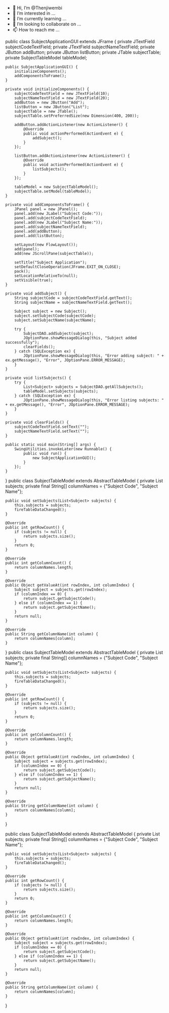 - 👋 Hi, I’m @Thenjiwembi
- 👀 I’m interested in ...
- 🌱 I’m currently learning ...
- 💞️ I’m looking to collaborate on ...
- 📫 How to reach me ...

<!---
Thenjiwembi/Thenjiwembi is a ✨ special ✨ repository because its `README.md` (this file) appears on your GitHub profile.
You can click the Preview link to take a look at your changes.
--->
public class SubjectApplicationGUI extends JFrame {
    private JTextField subjectCodeTextField;
    private JTextField subjectNameTextField;
    private JButton addButton;
    private JButton listButton;
    private JTable subjectTable;
    private SubjectTableModel tableModel;

    public SubjectApplicationGUI() {
        initializeComponents();
        addComponentsToFrame();
    }

    private void initializeComponents() {
        subjectCodeTextField = new JTextField(10);
        subjectNameTextField = new JTextField(20);
        addButton = new JButton("Add");
        listButton = new JButton("List");
        subjectTable = new JTable();
        subjectTable.setPreferredSize(new Dimension(400, 200));

        addButton.addActionListener(new ActionListener() {
            @Override
            public void actionPerformed(ActionEvent e) {
                addSubject();
            }
        });

        listButton.addActionListener(new ActionListener() {
            @Override
            public void actionPerformed(ActionEvent e) {
                listSubjects();
            }
        });

        tableModel = new SubjectTableModel();
        subjectTable.setModel(tableModel);
    }

    private void addComponentsToFrame() {
        JPanel panel = new JPanel();
        panel.add(new JLabel("Subject Code:"));
        panel.add(subjectCodeTextField);
        panel.add(new JLabel("Subject Name:"));
        panel.add(subjectNameTextField);
        panel.add(addButton);
        panel.add(listButton);

        setLayout(new FlowLayout());
        add(panel);
        add(new JScrollPane(subjectTable));

        setTitle("Subject Application");
        setDefaultCloseOperation(JFrame.EXIT_ON_CLOSE);
        pack();
        setLocationRelativeTo(null);
        setVisible(true);
    }

    private void addSubject() {
        String subjectCode = subjectCodeTextField.getText();
        String subjectName = subjectNameTextField.getText();

        Subject subject = new Subject();
        subject.setSubjectCode(subjectCode);
        subject.setSubjectName(subjectName);

        try {
            SubjectDAO.addSubject(subject);
            JOptionPane.showMessageDialog(this, "Subject added successfully");
            clearFields();
        } catch (SQLException ex) {
            JOptionPane.showMessageDialog(this, "Error adding subject: " + ex.getMessage(), "Error", JOptionPane.ERROR_MESSAGE);
        }
    }

    private void listSubjects() {
        try {
            List<Subject> subjects = SubjectDAO.getAllSubjects();
            tableModel.setSubjects(subjects);
        } catch (SQLException ex) {
            JOptionPane.showMessageDialog(this, "Error listing subjects: " + ex.getMessage(), "Error", JOptionPane.ERROR_MESSAGE);
        }
    }

    private void clearFields() {
        subjectCodeTextField.setText("");
        subjectNameTextField.setText("");
    }

    public static void main(String[] args) {
        SwingUtilities.invokeLater(new Runnable() {
            public void run() {
                new SubjectApplicationGUI();
            }
        });
    }
}
public class SubjectTableModel extends AbstractTableModel {
    private List<Subject> subjects;
    private final String[] columnNames = {"Subject Code", "Subject Name"};

    public void setSubjects(List<Subject> subjects) {
        this.subjects = subjects;
        fireTableDataChanged();
    }

    @Override
    public int getRowCount() {
        if (subjects != null) {
            return subjects.size();
        }
        return 0;
    }

    @Override
    public int getColumnCount() {
        return columnNames.length;
    }

    @Override
    public Object getValueAt(int rowIndex, int columnIndex) {
        Subject subject = subjects.get(rowIndex);
        if (columnIndex == 0) {
            return subject.getSubjectCode();
        } else if (columnIndex == 1) {
            return subject.getSubjectName();
        }
        return null;
    }

    @Override
    public String getColumnName(int column) {
        return columnNames[column];
    }
}
public class SubjectTableModel extends AbstractTableModel {
    private List<Subject> subjects;
    private final String[] columnNames = {"Subject Code", "Subject Name"};

    public void setSubjects(List<Subject> subjects) {
        this.subjects = subjects;
        fireTableDataChanged();
    }

    @Override
    public int getRowCount() {
        if (subjects != null) {
            return subjects.size();
        }
        return 0;
    }

    @Override
    public int getColumnCount() {
        return columnNames.length;
    }

    @Override
    public Object getValueAt(int rowIndex, int columnIndex) {
        Subject subject = subjects.get(rowIndex);
        if (columnIndex == 0) {
            return subject.getSubjectCode();
        } else if (columnIndex == 1) {
            return subject.getSubjectName();
        }
        return null;
    }

    @Override
    public String getColumnName(int column) {
        return columnNames[column];
    }
}

public class SubjectTableModel extends AbstractTableModel {
    private List<Subject> subjects;
    private final String[] columnNames = {"Subject Code", "Subject Name"};

    public void setSubjects(List<Subject> subjects) {
        this.subjects = subjects;
        fireTableDataChanged();
    }

    @Override
    public int getRowCount() {
        if (subjects != null) {
            return subjects.size();
        }
        return 0;
    }

    @Override
    public int getColumnCount() {
        return columnNames.length;
    }

    @Override
    public Object getValueAt(int rowIndex, int columnIndex) {
        Subject subject = subjects.get(rowIndex);
        if (columnIndex == 0) {
            return subject.getSubjectCode();
        } else if (columnIndex == 1) {
            return subject.getSubjectName();
        }
        return null;
    }

    @Override
    public String getColumnName(int column) {
        return columnNames[column];
    }
}

